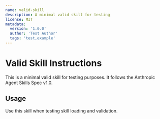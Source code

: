 ```yaml
---
name: valid-skill
description: A minimal valid skill for testing
license: MIT
metadata:
  version: '1.0.0'
  author: 'Test Author'
  tags: 'test,example'
---
```


# Valid Skill Instructions

This is a minimal valid skill for testing purposes. It follows the Anthropic
Agent Skills Spec v1.0.

## Usage

Use this skill when testing skill loading and validation.
